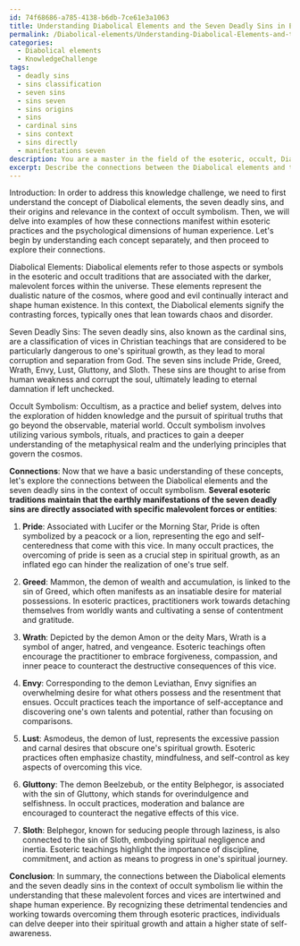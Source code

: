 ```yaml
---
id: 74f68686-a785-4138-b6db-7ce61e3a1063
title: Understanding Diabolical Elements and the Seven Deadly Sins in Esotericism
permalink: /Diabolical-elements/Understanding-Diabolical-Elements-and-the-Seven-Deadly-Sins-in-Esotericism/
categories:
  - Diabolical elements
  - KnowledgeChallenge
tags:
  - deadly sins
  - sins classification
  - seven sins
  - sins seven
  - sins origins
  - sins
  - cardinal sins
  - sins context
  - sins directly
  - manifestations seven
description: You are a master in the field of the esoteric, occult, Diabolical elements and Education. You are a writer of tests, challenges, textbooks and deep knowledge on Diabolical elements for initiates and students to gain deep insights and understanding from. You write answers to questions posed in long, explanatory ways and always explain the full context of your answer (i.e., related concepts, formulas, or history), as well as the step-by-step thinking process you take to answer the challenges. Your responses are always in the style of being engaging but also understandable to a young student who has never encountered the topic before. Summarize the key themes, ideas, and conclusions at the end.
excerpt: Describe the connections between the Diabolical elements and the seven deadly sins in the context of occult symbolism, providing examples of how these relationships manifest within esoteric practices and the psychological dimensions of human experience.
---
```

Introduction:
In order to address this knowledge challenge, we need to first understand the concept of Diabolical elements, the seven deadly sins, and their origins and relevance in the context of occult symbolism. Then, we will delve into examples of how these connections manifest within esoteric practices and the psychological dimensions of human experience. Let's begin by understanding each concept separately, and then proceed to explore their connections.

Diabolical Elements:
Diabolical elements refer to those aspects or symbols in the esoteric and occult traditions that are associated with the darker, malevolent forces within the universe. These elements represent the dualistic nature of the cosmos, where good and evil continually interact and shape human existence. In this context, the Diabolical elements signify the contrasting forces, typically ones that lean towards chaos and disorder.

Seven Deadly Sins:
The seven deadly sins, also known as the cardinal sins, are a classification of vices in Christian teachings that are considered to be particularly dangerous to one's spiritual growth, as they lead to moral corruption and separation from God. The seven sins include Pride, Greed, Wrath, Envy, Lust, Gluttony, and Sloth. These sins are thought to arise from human weakness and corrupt the soul, ultimately leading to eternal damnation if left unchecked.

Occult Symbolism:
Occultism, as a practice and belief system, delves into the exploration of hidden knowledge and the pursuit of spiritual truths that go beyond the observable, material world. Occult symbolism involves utilizing various symbols, rituals, and practices to gain a deeper understanding of the metaphysical realm and the underlying principles that govern the cosmos.

**Connections**:
Now that we have a basic understanding of these concepts, let's explore the connections between the Diabolical elements and the seven deadly sins in the context of occult symbolism. **Several esoteric traditions maintain that the earthly manifestations of the seven deadly sins are directly associated with specific malevolent forces or entities**:

1. **Pride**: Associated with Lucifer or the Morning Star, Pride is often symbolized by a peacock or a lion, representing the ego and self-centeredness that come with this vice. In many occult practices, the overcoming of pride is seen as a crucial step in spiritual growth, as an inflated ego can hinder the realization of one's true self.

2. **Greed**: Mammon, the demon of wealth and accumulation, is linked to the sin of Greed, which often manifests as an insatiable desire for material possessions. In esoteric practices, practitioners work towards detaching themselves from worldly wants and cultivating a sense of contentment and gratitude.

3. **Wrath**: Depicted by the demon Amon or the deity Mars, Wrath is a symbol of anger, hatred, and vengeance. Esoteric teachings often encourage the practitioner to embrace forgiveness, compassion, and inner peace to counteract the destructive consequences of this vice.

4. **Envy**: Corresponding to the demon Leviathan, Envy signifies an overwhelming desire for what others possess and the resentment that ensues. Occult practices teach the importance of self-acceptance and discovering one's own talents and potential, rather than focusing on comparisons.

5. **Lust**: Asmodeus, the demon of lust, represents the excessive passion and carnal desires that obscure one's spiritual growth. Esoteric practices often emphasize chastity, mindfulness, and self-control as key aspects of overcoming this vice.

6. **Gluttony**: The demon Beelzebub, or the entity Belphegor, is associated with the sin of Gluttony, which stands for overindulgence and selfishness. In occult practices, moderation and balance are encouraged to counteract the negative effects of this vice.

7. **Sloth**: Belphegor, known for seducing people through laziness, is also connected to the sin of Sloth, embodying spiritual negligence and inertia. Esoteric teachings highlight the importance of discipline, commitment, and action as means to progress in one's spiritual journey.

**Conclusion**:
In summary, the connections between the Diabolical elements and the seven deadly sins in the context of occult symbolism lie within the understanding that these malevolent forces and vices are intertwined and shape human experience. By recognizing these detrimental tendencies and working towards overcoming them through esoteric practices, individuals can delve deeper into their spiritual growth and attain a higher state of self-awareness.
